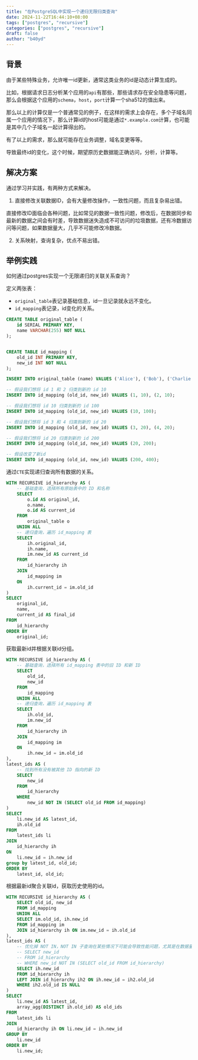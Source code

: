 ```yaml
---
title: "在PostgreSQL中实现一个递归无限归类查询"
date: 2024-11-22T16:44:10+08:00
tags: ["postgres", "recursive"]
categories: ["postgres", "recursive"]
draft: false
author: "b40yd"
---
```


## 背景

由于某些特殊业务，允许唯一id更新，通常这类业务的id是动态计算生成的。 

比如，根据请求日志分析某个应用的`api`有那些，那些请求存在安全隐患等问题，那么会根据这个应用的`schema`，`host`，`port`计算一个sha512的值出来。

那么以上的计算仅是一个普通常见的例子，在这样的需求上会存在，多个子域名同属一个应用的情况下，那么计算id的host可能是通过`*.example.com`计算，也可能是其中几个子域名一起计算得出的。

有了以上的需求，那么就可能存在业务调整，域名变更等等。

导致最终id的变化，这个时候，期望原历史数据能正确访问，分析，计算等。

## 解决方案

通过学习并实践，有两种方式来解决。

1. 直接修改关联数据ID，会有大量修改操作，一致性问题，而且复杂易出错。

直接修改ID面临会各种问题，比如常见的数据一致性问题，修改后，在数据同步和最新的数据之间会有时差，导致数据迷失造成不可访问的垃圾数据，还有冷数据访问等问题，如果数据量大，几乎不可能修改冷数据。

2. 关系映射，查询复杂，优点不易出错。

## 举例实践

如何通过postgres实现一个无限递归的关联关系查询？

定义两张表：

- `original_table`表记录基础信息，id一旦记录就永远不变化。
- `id_mapping`表记录，id变化的关系。

```sql
CREATE TABLE original_table (
    id SERIAL PRIMARY KEY,
    name VARCHAR(255) NOT NULL
);


CREATE TABLE id_mapping (
    old_id INT PRIMARY KEY,
    new_id INT NOT NULL
);

INSERT INTO original_table (name) VALUES ('Alice'), ('Bob'), ('Charlie'), ('David');

-- 假设我们想将 id 1 和 2 归类到新的 id 10
INSERT INTO id_mapping (old_id, new_id) VALUES (1, 10), (2, 10);

-- 假设我们想将 id 10 归类到新的 id 100
INSERT INTO id_mapping (old_id, new_id) VALUES (10, 100);

-- 假设我们想将 id 3 和 4 归类到新的 id 20
INSERT INTO id_mapping (old_id, new_id) VALUES (3, 20), (4, 20);

-- 假设我们想将 id 20 归类到新的 id 200
INSERT INTO id_mapping (old_id, new_id) VALUES (20, 200);

-- 假设改变了新id
INSERT INTO id_mapping (old_id, new_id) VALUES (200, 400);
```

通过`CTE`实现递归查询所有数据的关系。

```sql
WITH RECURSIVE id_hierarchy AS (
    -- 基础查询，选择所有原始表中的 ID 和名称
    SELECT 
        o.id AS original_id,
        o.name,
        o.id AS current_id
    FROM 
        original_table o
    UNION ALL
    -- 递归查询，遍历 id_mapping 表
    SELECT 
        ih.original_id,
        ih.name,
        im.new_id AS current_id
    FROM 
        id_hierarchy ih
    JOIN 
        id_mapping im
    ON 
        ih.current_id = im.old_id
)
SELECT 
    original_id,
    name,
    current_id AS final_id
FROM 
    id_hierarchy
ORDER BY 
    original_id;
```

获取最新id并根据关联id分组。

```sql
WITH RECURSIVE id_hierarchy AS (
    -- 基础查询，选择所有 id_mapping 表中的旧 ID 和新 ID
    SELECT 
        old_id,
        new_id
    FROM 
        id_mapping
    UNION ALL
    -- 递归查询，遍历 id_mapping 表
    SELECT 
        ih.old_id,
        im.new_id
    FROM 
        id_hierarchy ih
    JOIN 
        id_mapping im
    ON 
        ih.new_id = im.old_id
),
latest_ids AS (
    -- 找到所有没有被其他 ID 指向的新 ID
    SELECT 
        new_id
    FROM 
        id_hierarchy
    WHERE 
        new_id NOT IN (SELECT old_id FROM id_mapping)
)
SELECT 
    li.new_id AS latest_id,
    ih.old_id
FROM 
    latest_ids li
JOIN 
    id_hierarchy ih
ON 
    li.new_id = ih.new_id
group by latest_id, old_id;
ORDER BY 
    latest_id, old_id;
```

根据最新id聚合关联id，获取历史使用的id。
   
```sql
WITH RECURSIVE id_hierarchy AS (
    SELECT old_id, new_id
    FROM id_mapping
    UNION ALL
    SELECT im.old_id, ih.new_id
    FROM id_mapping im
    JOIN id_hierarchy ih ON im.new_id = ih.old_id
),
latest_ids AS (
	-- 优化掉 NOT IN，NOT IN 子查询在某些情况下可能会导致性能问题，尤其是在数据量很大的情况下。可以考虑使用 LEFT JOIN 和 IS NULL 替代。
    -- SELECT new_id
    -- FROM id_hierarchy
    -- WHERE new_id NOT IN (SELECT old_id FROM id_hierarchy)
    SELECT ih.new_id
    FROM id_hierarchy ih
    LEFT JOIN id_hierarchy ih2 ON ih.new_id = ih2.old_id
    WHERE ih2.old_id IS NULL
)
SELECT
    li.new_id AS latest_id,
    array_agg(DISTINCT ih.old_id) AS old_ids
FROM
    latest_ids li
JOIN
    id_hierarchy ih ON li.new_id = ih.new_id
GROUP BY
    li.new_id
ORDER BY
    li.new_id;
```
